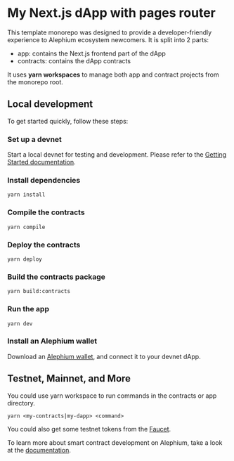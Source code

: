 # My Next.js dApp with pages router

This template monorepo was designed to provide a developer-friendly experience to Alephium ecosystem newcomers. It is split into 2 parts:

- app: contains the Next.js frontend part of the dApp
- contracts: contains the dApp contracts

It uses **yarn workspaces** to manage both app and contract projects from the monorepo root.

## Local development

To get started quickly, follow these steps:

### Set up a devnet

Start a local devnet for testing and development. Please refer to the [Getting Started documentation](https://docs.alephium.org/full-node/getting-started#devnet).

### Install dependencies

```
yarn install
```

### Compile the contracts

```
yarn compile
```

### Deploy the contracts

```
yarn deploy
```

### Build the contracts package

```
yarn build:contracts
```

### Run the app

```
yarn dev
```

### Install an Alephium wallet

Download an [Alephium wallet](https://alephium.org/#wallets), and connect it to your devnet dApp.

## Testnet, Mainnet, and More

You could use yarn workspace to run commands in the contracts or app directory.

```
yarn <my-contracts|my-dapp> <command>
```

You could also get some testnet tokens from the [Faucet](https://docs.alephium.org/infrastructure/public-services/#testnet-faucet).

To learn more about smart contract development on Alephium, take a look at the [documentation](https://docs.alephium.org/dapps/).
